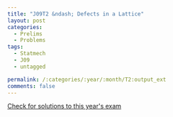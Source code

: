 ```yaml
---
title: "J09T2 &ndash; Defects in a Lattice"
layout: post
categories:
  - Prelims
  - Problems
tags:
  - Statmech
  - J09
  - untagged

permalink: /:categories/:year/:month/T2:output_ext
comments: false
---
```

<object data="2009J2T.pdf" type="application/pdf" width="100%" height="500"></object>
<div class="message"><a href='https://princetonprelim.com/prelim/22/'>Check for solutions to this year's exam</a></div>